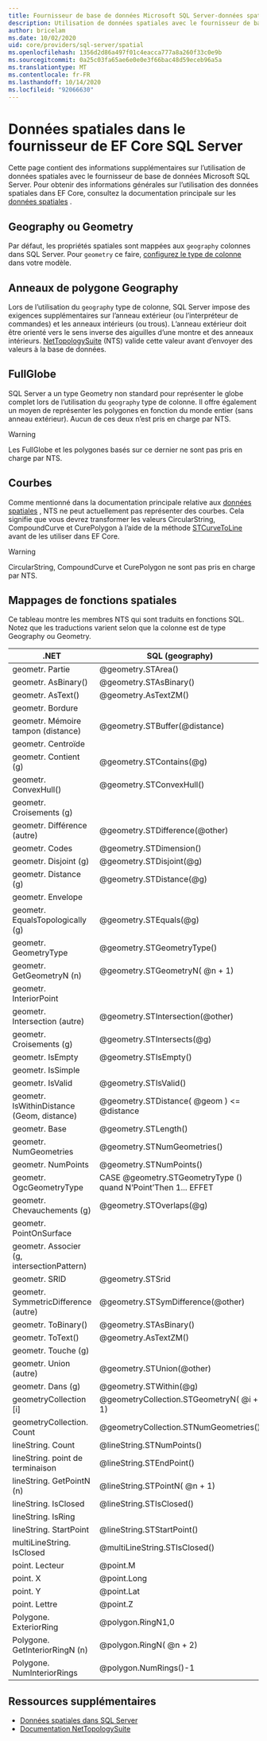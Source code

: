 ```yaml
---
title: Fournisseur de base de données Microsoft SQL Server-données spatiales-EF Core
description: Utilisation de données spatiales avec le fournisseur de base de données Entity Framework Core Microsoft SQL Server
author: bricelam
ms.date: 10/02/2020
uid: core/providers/sql-server/spatial
ms.openlocfilehash: 1356d2d86a497f01c4eacca777a8a260f33c0e9b
ms.sourcegitcommit: 0a25c03fa65ae6e0e0e3f66bac48d59eceb96a5a
ms.translationtype: MT
ms.contentlocale: fr-FR
ms.lasthandoff: 10/14/2020
ms.locfileid: "92066630"
---
```

# <a name="spatial-data-in-the-sql-server-ef-core-provider"></a>Données spatiales dans le fournisseur de EF Core SQL Server

Cette page contient des informations supplémentaires sur l’utilisation de données spatiales avec le fournisseur de base de données Microsoft SQL Server. Pour obtenir des informations générales sur l’utilisation des données spatiales dans EF Core, consultez la documentation principale sur les [données spatiales](xref:core/modeling/spatial) .

## <a name="geography-or-geometry"></a>Geography ou Geometry

Par défaut, les propriétés spatiales sont mappées aux `geography` colonnes dans SQL Server. Pour `geometry` ce faire, [configurez le type de colonne](xref:core/modeling/entity-properties#column-data-types) dans votre modèle.

## <a name="geography-polygon-rings"></a>Anneaux de polygone Geography

Lors de l’utilisation du `geography` type de colonne, SQL Server impose des exigences supplémentaires sur l’anneau extérieur (ou l’interpréteur de commandes) et les anneaux intérieurs (ou trous). L’anneau extérieur doit être orienté vers le sens inverse des aiguilles d’une montre et des anneaux intérieurs. [NetTopologySuite](https://nettopologysuite.github.io/NetTopologySuite/) (NTS) valide cette valeur avant d’envoyer des valeurs à la base de données.

## <a name="fullglobe"></a>FullGlobe

SQL Server a un type Geometry non standard pour représenter le globe complet lors de l’utilisation du `geography` type de colonne. Il offre également un moyen de représenter les polygones en fonction du monde entier (sans anneau extérieur). Aucun de ces deux n’est pris en charge par NTS.

> [!WARNING]
> Les FullGlobe et les polygones basés sur ce dernier ne sont pas pris en charge par NTS.

## <a name="curves"></a>Courbes

Comme mentionné dans la documentation principale relative aux [données spatiales](xref:core/modeling/spatial) , NTS ne peut actuellement pas représenter des courbes. Cela signifie que vous devrez transformer les valeurs CircularString, CompoundCurve et CurePolygon à l’aide de la méthode [STCurveToLine](/sql/t-sql/spatial-geography/stcurvetoline-geography-data-type) avant de les utiliser dans EF Core.

> [!WARNING]
> CircularString, CompoundCurve et CurePolygon ne sont pas pris en charge par NTS.

## <a name="spatial-function-mappings"></a>Mappages de fonctions spatiales

Ce tableau montre les membres NTS qui sont traduits en fonctions SQL. Notez que les traductions varient selon que la colonne est de type Geography ou Geometry.

.NET                                      | SQL (geography)                                              | SQL (géométrie)
----------------------------------------- | ------------------------------------------------------------ | --------------
geometr. Partie                             | @geometry.STArea()                                           | @geometry.STArea()
geometr. AsBinary()                       | @geometry.STAsBinary()                                       | @geometry.STAsBinary()
geometr. AsText()                         | @geometry.AsTextZM()                                         | @geometry.AsTextZM()
geometr. Bordure                         |                                                              | @geometry.STBoundary()
geometr. Mémoire tampon (distance)                 | @geometry.STBuffer(@distance)                                | @geometry.STBuffer(@distance)
geometr. Centroïde                         |                                                              | @geometry.STCentroid()
geometr. Contient (g)                      | @geometry.STContains(@g)                                     | @geometry.STContains(@g)
geometr. ConvexHull()                     | @geometry.STConvexHull()                                     | @geometry.STConvexHull()
geometr. Croisements (g)                       |                                                              | @geometry.STCrosses(@g)
geometr. Différence (autre)                | @geometry.STDifference(@other)                               | @geometry.STDifference(@other)
geometr. Codes                        | @geometry.STDimension()                                      | @geometry.STDimension()
geometr. Disjoint (g)                      | @geometry.STDisjoint(@g)                                     | @geometry.STDisjoint(@g)
geometr. Distance (g)                      | @geometry.STDistance(@g)                                     | @geometry.STDistance(@g)
geometr. Envelope                         |                                                              | @geometry.STEnvelope()
geometr. EqualsTopologically (g)           | @geometry.STEquals(@g)                                       | @geometry.STEquals(@g)
geometr. GeometryType                     | @geometry.STGeometryType()                                   | @geometry.STGeometryType()
geometr. GetGeometryN (n)                  | @geometry.STGeometryN( @n + 1)                                | @geometry.STGeometryN( @n + 1)
geometr. InteriorPoint                    |                                                              | @geometry.STPointOnSurface()
geometr. Intersection (autre)              | @geometry.STIntersection(@other)                             | @geometry.STIntersection(@other)
geometr. Croisements (g)                    | @geometry.STIntersects(@g)                                   | @geometry.STIntersects(@g)
geometr. IsEmpty                          | @geometry.STIsEmpty()                                        | @geometry.STIsEmpty()
geometr. IsSimple                         |                                                              | @geometry.STIsSimple()
geometr. IsValid                          | @geometry.STIsValid()                                        | @geometry.STIsValid()
geometr. IsWithinDistance (Geom, distance) | @geometry.STDistance( @geom ) <= @distance                     | @geometry.STDistance( @geom ) <= @distance
geometr. Base                           | @geometry.STLength()                                         | @geometry.STLength()
geometr. NumGeometries                    | @geometry.STNumGeometries()                                  | @geometry.STNumGeometries()
geometr. NumPoints                        | @geometry.STNumPoints()                                      | @geometry.STNumPoints()
geometr. OgcGeometryType                  | CASE @geometry.STGeometryType () quand N’Point’Then 1... EFFET | CASE @geometry.STGeometryType () quand N’Point’Then 1... EFFET
geometr. Chevauchements (g)                      | @geometry.STOverlaps(@g)                                     | @geometry.STOverlaps(@g)
geometr. PointOnSurface                   |                                                              | @geometry.STPointOnSurface()
geometr. Associer (g, intersectionPattern)   |                                                              | @geometry.STRelate(@g, @intersectionPattern)
geometr. SRID                             | @geometry.STSrid                                             | @geometry.STSrid
geometr. SymmetricDifference (autre)       | @geometry.STSymDifference(@other)                            | @geometry.STSymDifference(@other)
geometr. ToBinary()                       | @geometry.STAsBinary()                                       | @geometry.STAsBinary()
geometr. ToText()                         | @geometry.AsTextZM()                                         | @geometry.AsTextZM()
geometr. Touche (g)                       |                                                              | @geometry.STTouches(@g)
geometr. Union (autre)                     | @geometry.STUnion(@other)                                    | @geometry.STUnion(@other)
geometr. Dans (g)                        | @geometry.STWithin(@g)                                       | @geometry.STWithin(@g)
geometryCollection [i]                     | @geometryCollection.STGeometryN( @i + 1)                      | @geometryCollection.STGeometryN( @i + 1)
geometryCollection. Count                  | @geometryCollection.STNumGeometries()                        | @geometryCollection.STNumGeometries()
lineString. Count                          | @lineString.STNumPoints()                                    | @lineString.STNumPoints()
lineString. point de terminaison                       | @lineString.STEndPoint()                                     | @lineString.STEndPoint()
lineString. GetPointN (n)                   | @lineString.STPointN( @n + 1)                                 | @lineString.STPointN( @n + 1)
lineString. IsClosed                       | @lineString.STIsClosed()                                     | @lineString.STIsClosed()
lineString. IsRing                         |                                                              | @lineString.IsRing()
lineString. StartPoint                     | @lineString.STStartPoint()                                   | @lineString.STStartPoint()
multiLineString. IsClosed                  | @multiLineString.STIsClosed()                                | @multiLineString.STIsClosed()
point. Lecteur                                   | @point.M                                                     | @point.M
point. X                                   | @point.Long                                                  | @point.STX
point. Y                                   | @point.Lat                                                   | @point.STY
point. Lettre                                   | @point.Z                                                     | @point.Z
Polygone. ExteriorRing                      | @polygon.RingN1,0                                            | @polygon.STExteriorRing()
Polygone. GetInteriorRingN (n)               | @polygon.RingN( @n + 2)                                       | @polygon.STInteriorRingN( @n + 1)
Polygone. NumInteriorRings                  | @polygon.NumRings()-1                                      | @polygon.STNumInteriorRing()

## <a name="additional-resources"></a>Ressources supplémentaires

* [Données spatiales dans SQL Server](/sql/relational-databases/spatial/spatial-data-sql-server)
* [Documentation NetTopologySuite](https://nettopologysuite.github.io/NetTopologySuite/)
